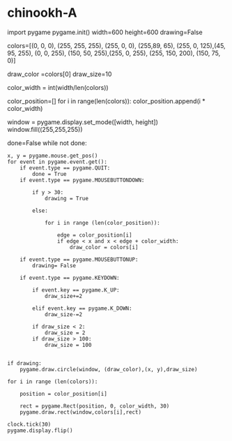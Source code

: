 # chinookh-A
import pygame
pygame.init()
width=600
height=600
drawing=False

colors=[(0, 0, 0), (255, 255, 255), (255, 0, 0), (255,89, 65), (255, 0, 125),(45, 95, 255), (0, 0, 255), (150, 50, 255),(255, 0, 255), (255, 150, 200), (150, 75, 0)]

draw_color =colors[0]
draw_size=10

color_width = int(width/len(colors))

color_position=[]
for i in range(len(colors)):
    color_position.append(i * color_width)
    
window = pygame.display.set_mode([width, height])
window.fill((255,255,255))

done=False
while not done:
    
    x, y = pygame.mouse.get_pos()
    for event in pygame.event.get():
        if event.type == pygame.QUIT:
            done = True
        if event.type == pygame.MOUSEBUTTONDOWN:

            if y > 30:
                drawing = True

            else:

                for i in range (len(color_position)):
               
                    edge = color_position[i]
                    if edge < x and x < edge + color_width:
                        draw_color = colors[i] 
                
        if event.type == pygame.MOUSEBUTTONUP:
            drawing= False

        if event.type == pygame.KEYDOWN:

            if event.key == pygame.K_UP:
                draw_size+=2

            elif event.key == pygame.K_DOWN:
                draw_size-=2

            if draw_size < 2:
                draw_size = 2
            if draw_size > 100:
                draw_size = 100


    if drawing:
        pygame.draw.circle(window, (draw_color),(x, y),draw_size)
        
    for i in range (len(colors)):

        position = color_position[i]

        rect = pygame.Rect(position, 0, color_width, 30)
        pygame.draw.rect(window,colors[i],rect)

    clock.tick(30)
    pygame.display.flip()
